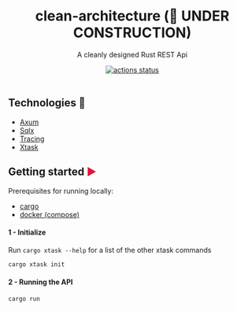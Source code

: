 <h1 align="center">clean-architecture (🔨 UNDER CONSTRUCTION)</h1>

<p align="center">A cleanly designed Rust REST Api</p>

<div align="center">
  <!-- Github Actions -->
  <a href="https://github.com/TristanJSchoenmakers/clean-architecture/actions/workflows/build-validation.yml">
    <img src="https://img.shields.io/github/actions/workflow/status/TristanJSchoenmakers/clean-architecture/build-validation.yml?branch=main&style=flat-square"
      alt="actions status" />
  </a>
</div>

<br />


## Technologies 🔧

- [Axum](https://github.com/tokio-rs/axum)
- [Sqlx](https://github.com/launchbadge/sqlx)
- [Tracing](https://github.com/tokio-rs/tracing)
- [Xtask](https://github.com/matklad/cargo-xtask)


## Getting started <span style="color:crimson">▶</span>

Prerequisites for running locally:

- [cargo](https://www.rust-lang.org/tools/install)
- [docker (compose)](https://docs.docker.com/engine/install/)


#### 1 - Initialize

Run `cargo xtask --help` for a list of the other xtask commands

```bash
cargo xtask init
```


#### 2 - Running the API

```bash
cargo run
```
